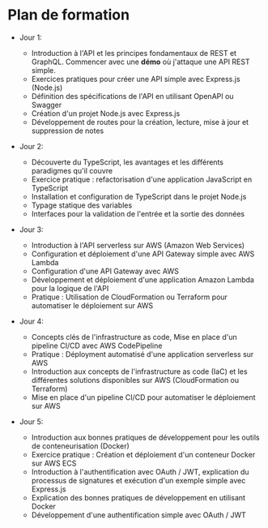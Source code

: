 # Plan de formation

* Jour 1:
  * Introduction à l'API et les principes fondamentaux de REST et GraphQL.
Commencer avec une **démo** où j'attaque une API REST simple.
  * Exercices pratiques pour créer une API simple avec Express.js (Node.js)
  * Définition des spécifications de l'API en utilisant OpenAPI ou Swagger
  * Création d'un projet Node.js avec Express.js
  * Développement de routes pour la création, lecture, mise à jour et suppression de notes

* Jour 2:
  * Découverte du TypeScript, les avantages et les différents paradigmes qu'il couvre
  * Exercice pratique : refactorisation d'une application JavaScript en TypeScript
  * Installation et configuration de TypeScript dans le projet Node.js
  * Typage statique des variables
  * Interfaces pour la validation de l'entrée et la sortie des données

* Jour 3:
  * Introduction à l'API serverless sur AWS (Amazon Web Services)
  * Configuration et déploiement d'une API Gateway simple avec AWS Lambda
  * Configuration d'une API Gateway avec AWS
  * Développement et déploiement d'une application Amazon Lambda pour la logique de l'API
  * Pratique : Utilisation de CloudFormation ou Terraform pour automatiser le déploiement sur AWS

* Jour 4:
  * Concepts clés de l'infrastructure as code, Mise en place d'un pipeline CI/CD avec AWS CodePipeline
  * Pratique : Déployment automatisé d'une application serverless sur AWS
  * Introduction aux concepts de l'infrastructure as code (IaC) et les différentes solutions disponibles sur AWS (CloudFormation ou Terraform)
  * Mise en place d'un pipeline CI/CD pour automatiser le déploiement sur AWS

* Jour 5:
  * Introduction aux bonnes pratiques de développement pour les outils de conteneurisation (Docker)
  * Exercice pratique : Création et déploiement d'un conteneur Docker sur AWS ECS
  * Introduction à l'authentification avec OAuth / JWT, explication du processus de signatures et exécution d'un exemple simple avec Express.js
  * Explication des bonnes pratiques de développement en utilisant Docker
  * Développement d'une authentification simple avec OAuth / JWT
